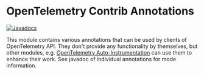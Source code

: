 OpenTelemetry Contrib Annotations
======================================================

[![Javadocs][javadoc-image]][javadoc-url]

This module contains various annotations that can be used by clients of OpenTelemetry API.
They don't provide any functionality by themselves, but other modules, e.g. 
[OpenTelemetry Auto-Instrumentation](https://github.com/open-telemetry/opentelemetry-auto-instr-java)
can use them to enhance their work. 
See javadoc of individual annotations for mode information.

[javadoc-image]: https://www.javadoc.io/badge/io.opentelemetry/opentelemetry-contrib-annotations.svg
[javadoc-url]: https://www.javadoc.io/doc/io.opentelemetry/opentelemetry-contrib-annotations

